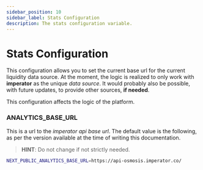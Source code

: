 ```yaml
---
sidebar_position: 10
sidebar_label: Stats Configuration
description: The stats configuration variable.
---
```


# Stats Configuration

This configuration allows you to set the current base url for the current 
liquidity data source. At the moment, the logic is realized to only work 
with **imperator** as the unique *data source*. It would probably also be 
possible, with future updates, to provide other sources, **if needed**.

This configuration affects the logic of the platform.

### ANALYTICS_BASE_URL

This is a url to the *imperator api base url*. The default value is the 
following, as per the version available at the time of writing this 
documentation.

> **__HINT__**: Do not change if not strictly needed.

```bash
NEXT_PUBLIC_ANALYTICS_BASE_URL=https://api-osmosis.imperator.co/
```